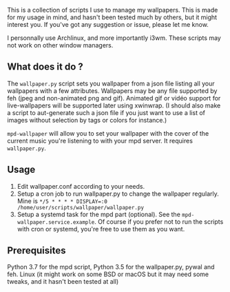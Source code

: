 This is a collection of scripts I use to manage my wallpapers.
This is made for my usage in mind, and hasn't been tested much by others, but it might interest you.
If you've got any suggestion or issue, please let me know.

I personnally use Archlinux, and more importantly i3wm.
These scripts may not work on other window managers.

## What does it do ?

The `wallpaper.py` script sets you wallpaper from a json file listing all your wallpapers with a few attributes.
Wallpapers may be any file supported by feh (jpeg and non-animated png and gif).
Animated gif or vidéo support for live-wallpapers will be supported later using xwinwrap.
(I should also make a script to aut-generate such a json file if you just want to use a list of images without selection by tags or colors for instance.)

`mpd-wallpaper` will allow you to set your wallpaper with the cover of the current music you're listening to with your mpd server.
It requires `wallpaper.py`.

## Usage

1. Edit wallpaper.conf according to your needs.
2. Setup a cron job to run wallpaper.py to change the wallpaper regularly. Mine is `*/5 * * * * DISPLAY=:0 /home/user/scripts/wallpaper/wallpaper.py`
3. Setup a systemd task for the mpd part (optional). See the `mpd-wallpaper.service.example`.
 Of course if you prefer not to run the scripts with cron or systemd, you're free to use them as you want.

## Prerequisites

Python 3.7 for the mpd script, Python 3.5 for the wallpaper.py, pywal and feh.
Linux (it might work on some BSD or macOS but it may need some tweaks, and it hasn't been tested at all)
